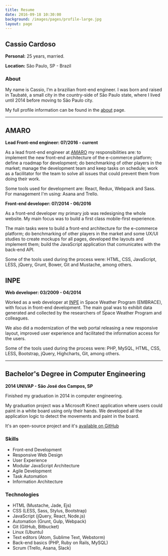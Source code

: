 ```yaml
---
title: Resume
date: 2016-09-18 10:30:00
background: /images/pages/profile-large.jpg
layout: page
---
```


## Cassio Cardoso

**Personal:** 25 years, married.

**Location:** São Paulo, SP - Brazil

### About

My name is Cassio, I’m a brazilian front-end engineer. I was born and raised in Taubaté, a small city in the country-side of São Paulo state, where I lived until 2014 before moving to São Paulo city.

My full profile information can be found in the [about](/about) page.

---

## AMARO

**Lead Front-end engineer: 07/2016 - current**

As a lead front-end engineer at [AMARO](https://amaro.com) my responsibilities are: to implement the new front-end architecture of the e-commerce platform; define a roadmap for development; do benchmarking of other players in the market; manage the development team and keep tasks on schedule; work as a facilitator for the team to solve all issues that could prevent them from doing their work.

Some tools used for development are: React, Redux, Webpack and Sass. For management I'm using: Asana and Trello.

**Front-end developer: 07/2014 - 06/2016**

As a front-end developer my primary job was redesigning the whole website. My main focus was to build a first class mobile-first experience.

The main tasks were to build a front-end architecture for the e-commerce platform; do benchmarking of other players in the market and some UX/UI studies to create mockups for all pages, developed the layouts and implement them; build the JavaScript application that comunicates with the back-end API.

Some of the tools used during the process were: HTML, CSS, JavaScript, LESS, jQuery, Grunt, Bower, Git and Mustache, among others.

## INPE

**Web developer: 03/2009 - 04/2014**

Worked as a web developer at [INPE](http://inpe.br) in Space Weather Program (EMBRACE), with focus in front-end development. The main goal was to exhibit data generated and collected by the researchers of Space Weather Program and colleagues.

We also did a modernization of the web portal releasing a new responsive layout, improved user experience and facilitated the information access for the users.

Some of the tools used during the process were: PHP, MySQL, HTML, CSS, LESS, Bootstrap, jQuery, Highcharts, Git, among others.

---

## Bachelor's Degree in Computer Engineering

**2014 UNIVAP - São José dos Campos, SP**

Finished my graduation in 2014 in computer engineering.

My graduation project was a Microsoft Kinect application where users could paint in a white board using only their hands. We developed all the application logic to detect the movements and paint in the board.

It's an open-source project and it's [available on GitHub](https://github.com/cassiocardoso/paint-with-kinect)

### Skills

- Front-end Development
- Responsive Web Design
- User Experience
- Modular JavaScript Architecture
- Agile Development
- Task Automation
- Information Architecture

### Technologies

- HTML (Mustache, Jade, Ejs)
- CSS (LESS, Sass, Stylus, Bootstrap)
- JavaScript (jQuery, React, Node.js)
- Automation (Grunt, Gulp, Webpack)
- Git (GitHub, Bitbucket)
- Linux (Ubuntu)
- Text editors (Atom, Sublime Text, Webstorm)
- Back-end basics (PHP, Ruby on Rails, MySQL)
- Scrum (Trello, Asana, Slack)
